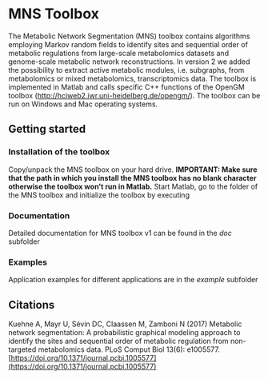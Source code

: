 # MNS Toolbox
The Metabolic Network Segmentation (MNS) toolbox contains algorithms employing Markov random fields to identify sites and sequential order of metabolic regulations from large-scale metabolomics datasets and genome-scale metabolic network reconstructions. In version 2 we added the possibility to extract active metabolic modules, i.e. subgraphs, from metabolomics or mixed metabolomics, transcriptomics data. The toolbox is implemented in Matlab and calls specific C++ functions of the OpenGM toolbox (http://hciweb2.iwr.uni-heidelberg.de/opengm/). The toolbox can be run on Windows and Mac operating systems.

## Getting started
### Installation of the toolbox
Copy/unpack the MNS toolbox on your hard drive. **IMPORTANT: Make sure that the path in which you install the MNS toolbox has no blank character otherwise the toolbox won’t run in Matlab.** Start Matlab, go to the folder of the MNS toolbox and initialize the toolbox by executing

### Documentation
Detailed documentation for MNS toolbox v1 can be found in the *doc* subfolder

### Examples
Application examples for different applications are in the *example* subfolder

## Citations
Kuehne A, Mayr U, Sévin DC, Claassen M, Zamboni N (2017) Metabolic network segmentation: A probabilistic graphical modeling approach to identify the sites and sequential order of metabolic regulation from non-targeted metabolomics data. PLoS Comput Biol 13(6): e1005577. [https://doi.org/10.1371/journal.pcbi.1005577](https://doi.org/10.1371/journal.pcbi.1005577)
